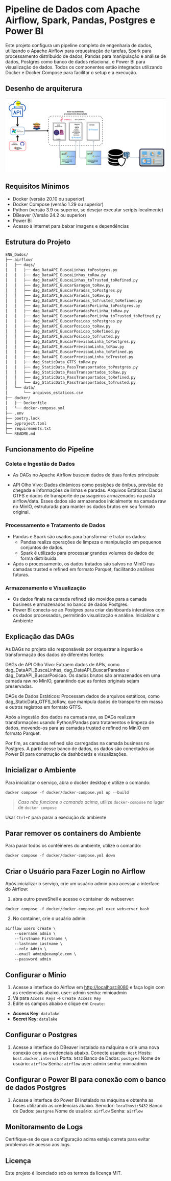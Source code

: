 # Pipeline de Dados com Apache Airflow, Spark, Pandas, Postgres e Power BI

Este projeto configura um pipeline completo de engenharia de dados, utilizando o Apache Airflow para orquestração de tarefas, Spark para processamento distribuído de dados, Pandas para manipulação e análise de dados, Postgres como banco de dados relacional, e Power BI para visualização de dados. Todos os componentes estão integrados utilizando Docker e Docker Compose para facilitar o setup e a execução.

## Desenho de arquiterura

![Diagrama de Arquitetura](Arquitetura/Arquitetura.png)

## Requisitos Mínimos

- Docker (versão 20.10 ou superior)
- Docker Compose (versão 1.29 ou superior)
- Python (versão 3.9 ou superior, se desejar executar scripts localmente)
- DBeaver (Versão 24.2 ou superior)
- Power BI
- Acesso à internet para baixar imagens e dependências

## Estrutura do Projeto

```
ENG_Dados/
├── airflow/
│   ├── dags/
│   │   ├── dag_DataAPI_BuscaLinhas_toPostgres.py
│   │   ├── dag_DataAPI_BuscaLinhas_toRaw.py
│   │   ├── dag_DataAPI_BuscaLinhas_toTrusted_toRefined.py
│   │   ├── dag_DataAPI_BuscarGaragem_toRaw.py
│   │   ├── dag_DataAPI_BuscarParadas_toPostgres.py
│   │   ├── dag_DataAPI_BuscarParadas_toRaw.py
│   │   ├── dag_DataAPI_BuscarParadas_toTrusted_toRefined.py
│   │   ├── dag_DataAPI_BuscarParadasPorLinha_toPostgres.py
│   │   ├── dag_DataAPI_BuscarParadasPorLinha_toRaw.py
│   │   ├── dag_DataAPI_BuscarParadasPorLinha_toTrusted_toRefined.py
│   │   ├── dag_DataAPI_BuscarPosicao_toPostgres.py
│   │   ├── dag_DataAPI_BuscarPosicao_toRaw.py
│   │   ├── dag_DataAPI_BuscarPosicao_toRefined.py
│   │   ├── dag_DataAPI_BuscarPosicao_toTrusted.py
│   │   ├── dag_DataAPI_BuscarPrevisaoLinha_toPostgres.py
│   │   ├── dag_DataAPI_BuscarPrevisaoLinha_toRaw.py
│   │   ├── dag_DataAPI_BuscarPrevisaoLinha_toRefined.py
│   │   ├── dag_DataAPI_BuscarPrevisaoLinha_toTrusted.py
│   │   ├── dag_StaticData_GTFS_toRaw.py
│   │   ├── dag_StaticData_PassTransportados_toPostgres.py
│   │   ├── dag_StaticData_PassTransportados_toRaw.py
│   │   ├── dag_StaticData_PassTransportados_toRefined.py
│   │   └── dag_StaticData_PassTransportados_toTrusted.py
│   └── data/
│       └── arquivos_estaticos.csv
├── docker/
│   ├── Dockerfile
│   └── docker-compose.yml
├── .env
├── poetry.lock
├── pyproject.toml
├── requirements.txt
└── README.md
```

## Funcionamento do Pipeline

### Coleta e Ingestão de Dados
- As DAGs no Apache Airflow buscam dados de duas fontes principais:

- API Olho Vivo: Dados dinâmicos como posições de ônibus, previsão de chegada e informações de linhas e paradas.
Arquivos Estáticos: Dados GTFS e dados de transporte de passageiros armazenados na pasta airflow/data.
Esses dados são armazenados inicialmente na camada raw no MinIO, estruturada para manter os dados brutos em seu formato original.

### Processamento e Tratamento de Dados
- Pandas e Spark são usados para transformar e tratar os dados:
    - Pandas realiza operações de limpeza e manipulação em pequenos conjuntos de dados.
    - Spark é utilizado para processar grandes volumes de dados de forma distribuída.
- Após o processamento, os dados tratados são salvos no MinIO nas camadas trusted e refined em formato Parquet, facilitando análises futuras.

### Armazenamento e Visualização
- Os dados finais na camada refined são movidos para a camada business e armazenados no banco de dados Postgres.
- Power BI conecta-se ao Postgres para criar dashboards interativos com os dados processados, permitindo visualização e análise.
Inicializar o Ambiente

## Explicação das DAGs
As DAGs no projeto são responsáveis por orquestrar a ingestão e transformação dos dados de diferentes fontes:

DAGs de API Olho Vivo: Extraem dados de APIs, como dag_DataAPI_BuscaLinhas, dag_DataAPI_BuscarParadas e dag_DataAPI_BuscarPosicao. Os dados brutos são armazenados em uma camada raw no MinIO, garantindo que as fontes originais sejam preservadas.

DAGs de Dados Estáticos: Processam dados de arquivos estáticos, como dag_StaticData_GTFS_toRaw, que manipula dados de transporte em massa e outros registros em formato GTFS.

Após a ingestão dos dados na camada raw, as DAGs realizam transformações usando Python/Pandas para tratamentos e limpeza de dados, movendo-os para as camadas trusted e refined no MinIO em formato Parquet.

Por fim, as camadas refined são carregadas na camada business no Postgres. A partir desse banco de dados, os dados são conectados ao Power BI para construção de dashboards e visualizações.

## Inicializar o Ambiente

Para inicializar o serviço, abra o docker desktop e utilize o comando:

```shell
docker compose -f docker/docker-compose.yml up --build
```

> *Caso não funcione o comando acima*, utilize `docker-compose` no lugar de `docker compose`

Usar `Ctrl+C` para parar a execução do ambiente

## Parar remover os containers do Ambiente

Para parar todos os contêineres do ambiente, utilize o comando:
```shell
docker compose -f docker/docker-compose.yml down
```

## Criar o Usuário para Fazer Login no Airflow

Após inicializar o serviço, crie um usuário admin para acessar a interface do Airflow:

1. abra outro poweShell e acesse o container do webserver:

```shell
docker compose -f docker/docker-compose.yml exec webserver bash
```

2. No container, crie o usuário admin:

```shell
airflow users create \
    --username admin \
    --firstname Firstname \
    --lastname Lastname \
    --role Admin \
    --email admin@example.com \
    --password admin
```

## Configurar o Minio
1. Acesse a interface do Airflow em [http://localhost:8080](http://localhost:8080) e faça login com as credenciais abaixo.
    user: admin
    senha: minioadmin
2. Vá para `Access Keys` -> `Create Access Key`
3. Edite os campos abaixo e clique em `Create`:
- **Access Key**: `datalake`
- **Secret Key**: `datalake`


## Configurar o Postgres
1. Acesse a interface do DBeaver instalado na máquina e crie uma nova conexão com as credenciais abaixo.
    Conecte usando: `Host`
    Hosts: `host.docker.internal`
    Porta: `5432`
    Banco de Dados: `postgres`
    Nome de usuário: `airflow`
    Senha: `airflow`
    user: admin
    senha: minioadmin

## Configurar o Power BI para conexão com o banco de dados Postgres
1. Acesse a interface do Power BI instalado na máquina e obtenha as bases utilizando as credencias abaixo.
    Servidor: `localhost:5432`
    Banco de Dados: `postgres`
    Nome de usuário: `airflow`
    Senha: `airflow`


## Monitoramento de Logs

Certifique-se de que a configuração acima esteja correta para evitar problemas de acesso aos logs.

## Licença

Este projeto é licenciado sob os termos da licença MIT.
